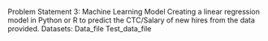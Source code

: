 Problem Statement 3: Machine Learning Model
Creating a linear regression model in Python or R to predict the CTC/Salary of new hires from the data provided.
Datasets: Data_file
          Test_data_file
